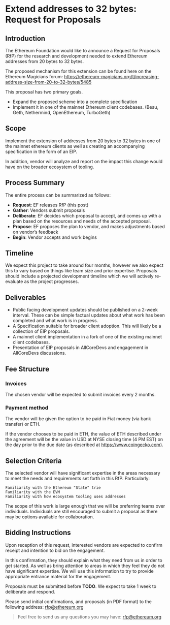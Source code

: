 # Extend addresses to 32 bytes: Request for Proposals

## Introduction

The Ethereum Foundation would like to announce a Request for Proposals (RfP) for the research and development needed to extend Ethereum addresses from 20 bytes to 32 bytes.

The proposed mechanism for this extension can be found here on the Ethereum Magicians forum: https://ethereum-magicians.org/t/increasing-address-size-from-20-to-32-bytes/5485

This proposal has two primary goals.

- Expand the proposed scheme into a complete specification
- Implement it in one of the mainnet Ethereum client codebases. (Besu, Geth, Nethermind, OpenEthereum, TurboGeth)

## Scope

Implement the extension of addresses from 20 bytes to 32 bytes in one of the mainnet ethereum clients as well as creating an accompanying specification in the form of an EIP.

In addition, vendor will analyze and report on the impact this change would have on the broader ecosystem of tooling.

    
## Process Summary

The entire process can be summarized as follows:

- **Request**: EF releases RfP (this post)
- **Gather**: Vendors submit proposals
- **Deliberate**: EF decides which proposal to accept, and comes up with a plan based on the resources and needs of the accepted proposal.
- **Propose**: EF proposes the plan to vendor, and makes adjustments based on vendor’s feedback
- **Begin**: Vendor accepts and work begins


## Timeline

We expect this project to take around four months, however we also expect this to vary based on things like team size and prior expertise. Proposals should include a projected development timeline which we will actively re-evaluate as the project progresses.


## Deliverables

- Public facing development updates should be published on a 2-week interval.  These can be simple factual updates about what work has been completed and what work is in progress.
- A Specification suitable for broader client adoption.  This will likely be a collection of EIP proposals.
- A mainnet client implementation in a fork of one of the existing mainnet client codebases.
- Presentation of EIP proposals in AllCoreDevs and engagement in AllCoreDevs discussions.


## Fee Structure

### Invoices

The chosen vendor will be expected to submit invoices every 2 months.


### Payment method

The vendor will be given the option to be paid in Fiat money (via bank transfer) or ETH.

If the vendor chooses to be paid in ETH, the value of ETH described under the agreement will be the value in USD at NYSE closing time (4 PM EST) on the day prior to the due date (as described at https://www.coingecko.com).

## Selection Criteria

The selected vendor will have significant expertise in the areas necessary to meet the needs and requirements set forth in this RfP. Particularly:

```
Familiarity with the Ethereum "State" trie
Familiarity with the EVM
Familiarity with how ecosystem tooling uses addresses
```

The scope of this work is large enough that we will be preferring teams over individuals. Individuals are still encouraged to submit a proposal as there may be options available for collaboration.


## Bidding Instructions


Upon reception of this request, interested vendors are expected to confirm receipt and intention to bid on the engagement.

In this confirmation, they should explain what they need from us in order to get started. As well as bring attention to areas in which they feel they do not have significant expertise. We will use this information to try to provide appropriate entrance material for the engagement.

Proposals must be submitted before **TODO**. We expect to take 1 week to deliberate and respond.

Please send initial confirmations, and proposals (in PDF format) to the following address: rfp@ethereum.org

> Feel free to send us any questions you may have: rfp@ethereum.org
